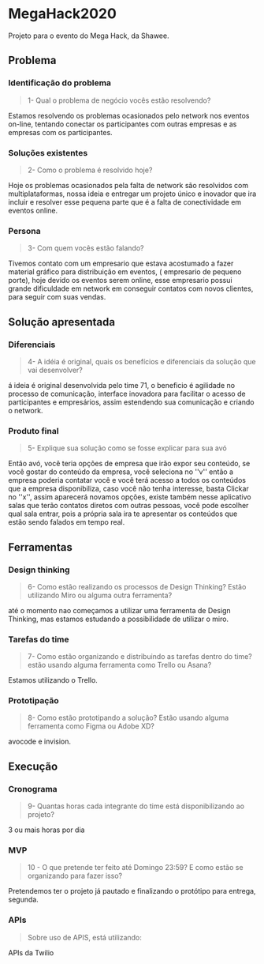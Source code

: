 # MegaHack2020

Projeto para o evento do Mega Hack, da Shawee.

## Problema

### Identificação do problema

> 1- Qual o problema de negócio vocês estão resolvendo?

Estamos resolvendo os problemas ocasionados pelo network nos eventos on-line, tentando conectar os participantes com outras empresas e as empresas com os participantes.

### Soluções existentes

> 2- Como o problema é resolvido hoje?

Hoje os problemas ocasionados pela falta de network são resolvidos com multiplataformas,  nossa ideia e entregar um projeto único e inovador que ira incluir e resolver esse pequena parte que é a falta de conectividade em eventos online.

### Persona

> 3- Com quem vocês estão falando?

Tivemos contato com um empresario que estava acostumado a fazer material gráfico para distribuição em eventos, ( empresario de pequeno porte), hoje devido os eventos serem online, esse empresario possui grande dificuldade em network em conseguir contatos com novos clientes, para seguir com suas vendas.

## Solução apresentada

### Diferenciais

> 4- A idéia é original, quais os benefícios e diferenciais da solução que vai desenvolver?

á ideia é original desenvolvida pelo time 71, o beneficio é agilidade no processo de comunicação, interface inovadora para facilitar o acesso de participantes e empresários, assim estendendo sua comunicação e criando o network.

### Produto final

> 5- Explique sua solução como se fosse explicar para sua avó

Então avó, você teria opções de empresa que irão expor seu conteúdo, se você gostar do conteúdo da empresa, você seleciona no ''v'' então a empresa poderia contatar você e você terá acesso a todos os conteúdos que a empresa disponibiliza, caso você não tenha interesse, basta Clickar no ''x'', assim aparecerá novamos opções, existe também nesse aplicativo salas que terão contatos diretos com outras pessoas, você pode escolher qual sala entrar, pois a própria sala ira te apresentar os conteúdos que estão sendo falados em tempo real.

## Ferramentas

### Design thinking

> 6- Como estão realizando os processos de Design Thinking? Estão utilizando Miro ou alguma outra ferramenta?

até o momento nao começamos a utilizar uma ferramenta de Design Thinking, mas estamos estudando a possibilidade de utilizar o miro.

### Tarefas do time

> 7- Como estão organizando e distribuindo as tarefas dentro do time? estão usando alguma ferramenta como Trello ou Asana?

Estamos utilizando o Trello.

### Prototipação

> 8- Como estão prototipando a solução? Estão usando alguma ferramenta como Figma ou Adobe XD?

avocode e invision.

## Execução

### Cronograma

> 9- Quantas horas cada integrante do time está disponibilizando ao projeto?

3 ou mais horas por dia

### MVP

> 10 - O que pretende ter feito até Domingo 23:59? E como estão se organizando para fazer isso?

Pretendemos ter o projeto já pautado e finalizando o protótipo para entrega, segunda.

### APIs

> Sobre uso de APIS, está utilizando:

APIs da Twilio
